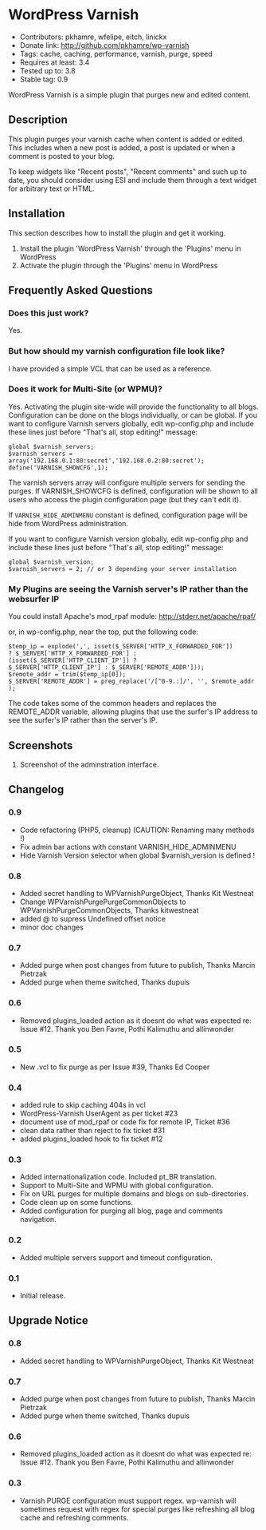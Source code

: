WordPress Varnish
=================

* Contributors: pkhamre, wfelipe, eitch, linickx
* Donate link: http://github.com/pkhamre/wp-varnish
* Tags: cache, caching, performance, varnish, purge, speed
* Requires at least: 3.4
* Tested up to: 3.8
* Stable tag: 0.9

WordPress Varnish is a simple plugin that purges new and edited content.

Description
-----------

This plugin purges your varnish cache when content is added or edited. This includes when a new post is
added, a post is updated or when a comment is posted to your blog.

To keep widgets like "Recent posts", "Recent comments" and such up to date, you should consider using ESI
and include them through a text widget for arbitrary text or HTML.

Installation
------------

This section describes how to install the plugin and get it working.

1. Install the plugin 'WordPress Varnish' through the 'Plugins' menu in
WordPress
2. Activate the plugin through the 'Plugins' menu in WordPress

Frequently Asked Questions
--------------------------

### Does this just work?

Yes.

### But how should my varnish configuration file look like?

I have provided a simple VCL that can be used as a reference.

### Does it work for Multi-Site (or WPMU)?

Yes. Activating the plugin site-wide will provide the functionality to all
blogs. Configuration can be done on the blogs individually, or can be global.
If you want to configure Varnish servers globally, edit wp-config.php and
include these lines just before "That's all, stop editing!" message:

    global $varnish_servers;
    $varnish_servers = array('192.168.0.1:80:secret','192.168.0.2:80:secret');
    define('VARNISH_SHOWCFG',1);

The varnish servers array will configure multiple servers for sending the
purges. If VARNISH_SHOWCFG is defined, configuration will be shown to all
users who access the plugin configuration page (but they can't edit it).

If `VARNISH_HIDE_ADMINMENU` constant is defined, configuration page will be hide
from WordPress administration.

If you want to configure Varnish version globally, edit wp-config.php and
include these lines just before "That's all, stop editing!" message:

    global $varnish_version;
    $varnish_servers = 2; // or 3 depending your server installation

### My Plugins are seeing the Varnish server's IP rather than the websurfer IP

You could install Apache's mod_rpaf module: http://stderr.net/apache/rpaf/

or, in wp-config.php, near the top, put the following code:

    $temp_ip = explode(',', isset($_SERVER['HTTP_X_FORWARDED_FOR'])
    ? $_SERVER['HTTP_X_FORWARDED_FOR'] :
    (isset($_SERVER['HTTP_CLIENT_IP']) ?
    $_SERVER['HTTP_CLIENT_IP'] : $_SERVER['REMOTE_ADDR']));
    $remote_addr = trim($temp_ip[0]);
    $_SERVER['REMOTE_ADDR'] = preg_replace('/[^0-9.:]/', '', $remote_addr );

The code takes some of the common headers and replaces the REMOTE_ADDR
variable, allowing plugins that use the surfer's IP address to see the
surfer's IP rather than the server's IP.

Screenshots
-----------

1. Screenshot of the adminstration interface.

Changelog
---------

### 0.9
* Code refactoring (PHP5, cleanup) (CAUTION: Renaming many methods !)
* Fix admin bar actions with constant VARNISH_HIDE_ADMINMENU
* Hide Varnish Version selector when global $varnish_version is defined !

### 0.8
* Added secret handling to WPVarnishPurgeObject, Thanks Kit Westneat
* Change WPVarnishPurgePurgeCommonObjects to WPVarnishPurgeCommonObjects,
  Thanks kitwestneat
* added @ to supress Undefined offset notice
* minor doc changes

### 0.7
* Added purge when post changes from future to publish, Thanks Marcin Pietrzak
* Added purge when theme switched, Thanks dupuis

### 0.6
* Removed plugins_loaded action as it doesnt do what was expected re: Issue
  #12. Thank you Ben Favre, Pothi Kalimuthu and allinwonder

### 0.5
* New .vcl to fix purge as per Issue #39, Thanks Ed Cooper

### 0.4

* added rule to skip caching 404s in vcl
* WordPress-Varnish UserAgent as per ticket #23
* document use of mod_rpaf or code fix for remote IP, Ticket #36
* clean data rather than reject to fix ticket #31
* added plugins_loaded hook to fix ticket #12

### 0.3

* Added internationalization code. Included pt_BR translation.
* Support to Multi-Site and WPMU with global configuration.
* Fix on URL purges for multiple domains and blogs on sub-directories.
* Code clean up on some functions.
* Added configuration for purging all blog, page and comments navigation.

### 0.2

* Added multiple servers support and timeout configuration.

### 0.1

* Initial release.

Upgrade Notice
--------------

### 0.8
* Added secret handling to WPVarnishPurgeObject, Thanks Kit Westneat

### 0.7
* Added purge when post changes from future to publish, Thanks Marcin Pietrzak
* Added purge when theme switched, Thanks dupuis

### 0.6
* Removed plugins_loaded action as it doesnt do what was expected re: Issue
  #12. Thank you Ben Favre, Pothi Kalimuthu and allinwonder

### 0.3

* Varnish PURGE configuration must support regex. wp-varnish will
sometimes request with regex for special purges like refreshing
all blog cache and refreshing comments.

